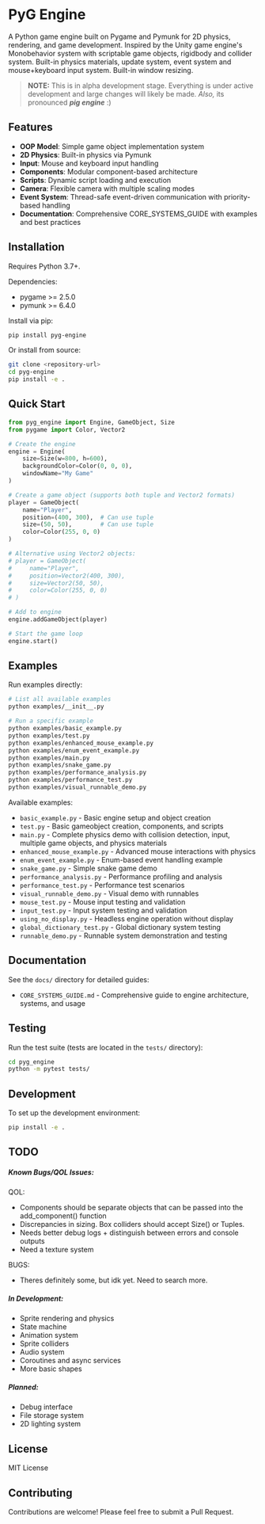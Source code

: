 # PyG Engine

A Python game engine built on Pygame and Pymunk for 2D physics, rendering, and game development.
Inspired by the Unity game engine's Monobehavior system with scriptable game objects, rigidbody and collider system.
Built-in physics materials, update system, event system and mouse+keyboard input system. Built-in window resizing.

> **NOTE:** This is in alpha development stage. Everything is under active development and large changes will likely be made.
> _Also,_ its pronounced _**pig engine**_ :)

## Features

- **OOP Model**: Simple game object implementation system
- **2D Physics**: Built-in physics via Pymunk
- **Input**: Mouse and keyboard input handling
- **Components**: Modular component-based architecture
- **Scripts**: Dynamic script loading and execution
- **Camera**: Flexible camera with multiple scaling modes
- **Event System**: Thread-safe event-driven communication with priority-based handling
- **Documentation**: Comprehensive CORE_SYSTEMS_GUIDE with examples and best practices

## Installation

Requires Python 3.7+.

Dependencies:
- pygame >= 2.5.0
- pymunk >= 6.4.0

Install via pip:

```bash
pip install pyg-engine
```

Or install from source:

```bash
git clone <repository-url>
cd pyg-engine
pip install -e .
```

## Quick Start

```python
from pyg_engine import Engine, GameObject, Size
from pygame import Color, Vector2

# Create the engine
engine = Engine(
    size=Size(w=800, h=600),
    backgroundColor=Color(0, 0, 0),
    windowName="My Game"
)

# Create a game object (supports both tuple and Vector2 formats)
player = GameObject(
    name="Player",
    position=(400, 300),  # Can use tuple
    size=(50, 50),        # Can use tuple
    color=Color(255, 0, 0)
)

# Alternative using Vector2 objects:
# player = GameObject(
#     name="Player",
#     position=Vector2(400, 300),
#     size=Vector2(50, 50),
#     color=Color(255, 0, 0)
# )

# Add to engine
engine.addGameObject(player)

# Start the game loop
engine.start()
```

## Examples

Run examples directly:

```bash
# List all available examples
python examples/__init__.py

# Run a specific example
python examples/basic_example.py
python examples/test.py
python examples/enhanced_mouse_example.py
python examples/enum_event_example.py
python examples/main.py
python examples/snake_game.py
python examples/performance_analysis.py
python examples/performance_test.py
python examples/visual_runnable_demo.py
```

Available examples:
- `basic_example.py` - Basic engine setup and object creation
- `test.py` - Basic gameobject creation, components, and scripts
- `main.py` - Complete physics demo with collision detection, input, multiple game objects, and physics materials
- `enhanced_mouse_example.py` - Advanced mouse interactions with physics
- `enum_event_example.py` - Enum-based event handling example
- `snake_game.py` - Simple snake game demo
- `performance_analysis.py` - Performance profiling and analysis
- `performance_test.py` - Performance test scenarios
- `visual_runnable_demo.py` - Visual demo with runnables
- `mouse_test.py` - Mouse input testing and validation
- `input_test.py` - Input system testing and validation
- `using_no_display.py` - Headless engine operation without display
- `global_dictionary_test.py` - Global dictionary system testing
- `runnable_demo.py` - Runnable system demonstration and testing

## Documentation

See the `docs/` directory for detailed guides:
- `CORE_SYSTEMS_GUIDE.md` - Comprehensive guide to engine architecture, systems, and usage

## Testing

Run the test suite (tests are located in the `tests/` directory):

```bash
cd pyg_engine
python -m pytest tests/
```

## Development

To set up the development environment:

```bash
pip install -e .
```

## TODO
##### Known Bugs/QOL Issues:
QOL:
- Components should be separate objects that can be passed into the add_component() function
- Discrepancies in sizing. Box colliders should accept Size() or Tuples.
- Needs better debug logs + distinguish between errors and console outputs
- Need a texture system

BUGS:
- Theres definitely some, but idk yet. Need to search more.

##### In Development:
- Sprite rendering and physics
- State machine
- Animation system
- Sprite colliders
- Audio system
- Coroutines and async services
- More basic shapes

##### Planned:
- Debug interface
- File storage system
- 2D lighting system

## License

MIT License

## Contributing

Contributions are welcome! Please feel free to submit a Pull Request.

